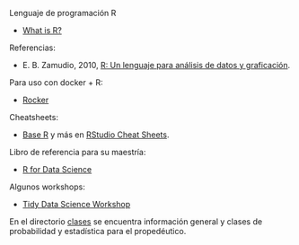 Lenguaje de programación R

* [What is R?](https://www.r-project.org/about.html)

Referencias:


* E. B. Zamudio, 2010, [R: Un lenguaje para análisis de datos y graficación](http://allman.rhon.itam.mx/~ebarrios/docs/porqueR.pdf). 

Para uso con docker + R:

* [Rocker](https://www.rocker-project.org/)

Cheatsheets:

* [Base R](https://www.rstudio.com/wp-content/uploads/2016/10/r-cheat-sheet-3.pdf) y más en [RStudio Cheat Sheets](https://www.rstudio.com/resources/cheatsheets/).

Libro de referencia para su maestría:

* [R for Data Science](https://r4ds.had.co.nz/)

Algunos workshops:

* [Tidy Data Science Workshop](https://tidy-ds.wjakethompson.com/)


En el directorio [clases](clases/) se encuentra información general y clases de probabilidad y estadística para el propedéutico.

